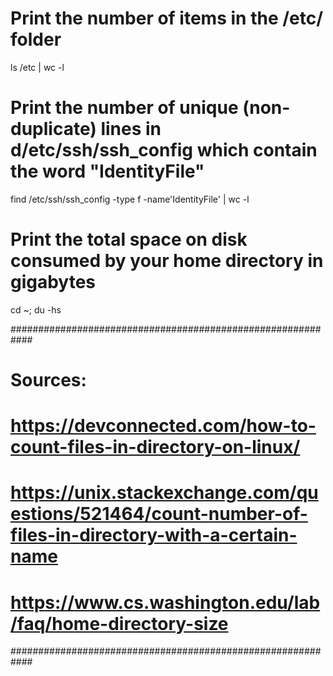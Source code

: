 # Print the number of items in the /etc/ folder
ls /etc | wc -l

# Print the number of unique (non-duplicate) lines in d/etc/ssh/ssh_config which contain the word "IdentityFile"
find /etc/ssh/ssh_config -type f -name'IdentityFile' | wc -l

# Print the total space on disk consumed by your home directory in gigabytes
cd ~; du -hs



############################################################
# Sources:

# https://devconnected.com/how-to-count-files-in-directory-on-linux/
# https://unix.stackexchange.com/questions/521464/count-number-of-files-in-directory-with-a-certain-name
# https://www.cs.washington.edu/lab/faq/home-directory-size
############################################################
